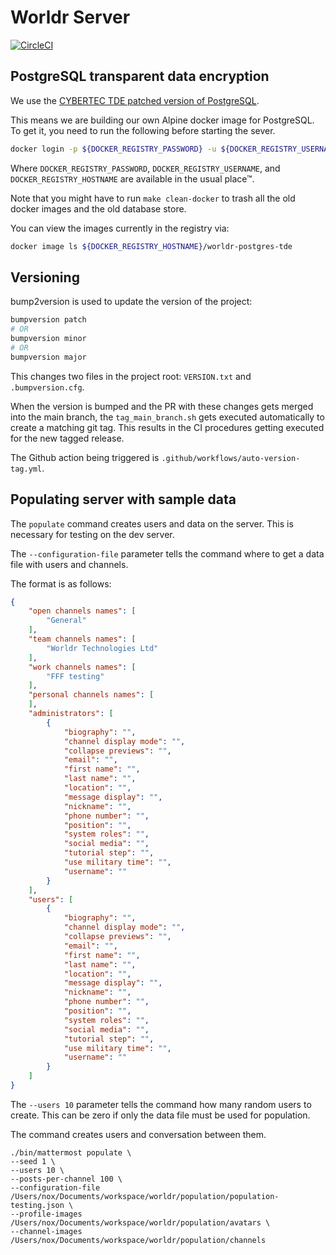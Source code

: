 # Worldr Server

[![CircleCI](https://circleci.com/gh/worldr/server.svg?style=shield&circle-token=66990f08c761df247eafc0a19fc2f975ffed14a6)](https://app.circleci.com/pipelines/github/worldr/server)

## PostgreSQL transparent data encryption

We use the [CYBERTEC TDE patched version of PostgreSQL](https://www.cybertec-postgresql.com/en/products/postgresql-transparent-data-encryption/).

This means we are building our own Alpine docker image for PostgreSQL. To get
it, you need to run the following before starting the sever.

```bash
docker login -p ${DOCKER_REGISTRY_PASSWORD} -u ${DOCKER_REGISTRY_USERNAME} ${DOCKER_REGISTRY_HOSTNAME}
```

Where `DOCKER_REGISTRY_PASSWORD`, `DOCKER_REGISTRY_USERNAME`, and
`DOCKER_REGISTRY_HOSTNAME` are available in the usual place™.

Note that you might have to run `make clean-docker` to trash all the old
docker images and the old database store.

You can view the images currently in the registry via:

```bash
docker image ls ${DOCKER_REGISTRY_HOSTNAME}/worldr-postgres-tde
```

## Versioning

bump2version is used to update the version of the project:

```bash
bumpversion patch
# OR
bumpversion minor
# OR
bumpversion major
```

This changes two files in the project root: `VERSION.txt` and `.bumpversion.cfg`.

When the version is bumped and the PR with these changes gets merged into the main branch, the `tag_main_branch.sh` gets executed automatically to create a matching git tag. This results in the CI procedures getting executed for the new tagged release.

The Github action being triggered is `.github/workflows/auto-version-tag.yml`.

## Populating server with sample data

The `populate` command creates users and data on the server. This is necessary for testing on the dev server. 

The `--configuration-file` parameter tells the command where to get a data file with users and channels.

The format is as follows:
```json
{
    "open channels names": [
		"General"
    ],
    "team channels names": [
        "Worldr Technologies Ltd"
    ],
    "work channels names": [
        "FFF testing"
    ],
    "personal channels names": [
    ],
    "administrators": [
        {
		    "biography": "",
	        "channel display mode": "",
	        "collapse previews": "",
	        "email": "",
	        "first name": "",
	        "last name": "",
	        "location": "",
	        "message display": "",
	        "nickname": "",
	        "phone number": "",
	        "position": "",
	        "system roles": "",
		    "social media": "",
	        "tutorial step": "",
	        "use military time": "",
	        "username": ""
        }
    ],
	"users": [
        {
            "biography": "",
	        "channel display mode": "",
	        "collapse previews": "",
	        "email": "",
	        "first name": "",
	        "last name": "",
	        "location": "",
	        "message display": "",
	        "nickname": "",
	        "phone number": "",
	        "position": "",
	        "system roles": "",
		    "social media": "",
	        "tutorial step": "",
	        "use military time": "",
	        "username": ""
        }		
	]
}
```

The `--users 10` parameter tells the command how many random users to create. This can be zero if only the data file must be used for population.

The command creates users and conversation between them.

```[[bash]]
./bin/mattermost populate \
--seed 1 \
--users 10 \
--posts-per-channel 100 \
--configuration-file /Users/nox/Documents/workspace/worldr/population/population-testing.json \
--profile-images /Users/nox/Documents/workspace/worldr/population/avatars \
--channel-images /Users/nox/Documents/workspace/worldr/population/channels
```

